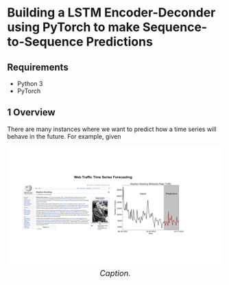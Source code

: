 # Building a LSTM Encoder-Deconder using PyTorch to make Sequence-to-Sequence Predictions

## Requirements 
- Python 3 
- PyTorch

## 1 Overview 
There are many instances where we want to predict how a time series will behave in the future. For example, given 

<p align="center">
  <img src="figures/hawking.jpg" width="900">
    <br>
 <em> <font size = "4"> Caption. </font> </em>  
</p>


